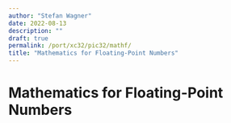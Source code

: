 ```yaml
---
author: "Stefan Wagner"
date: 2022-08-13
description: ""
draft: true
permalink: /port/xc32/pic32/mathf/
title: "Mathematics for Floating-Point Numbers"
---
```


# Mathematics for Floating-Point Numbers
